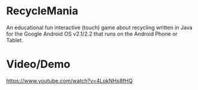 # RecycleMania
An educational fun interactive (touch) game about recycling written in Java for the Google Android OS v2.1/2.2 that runs on the Android Phone or Tablet.

# Video/Demo
https://www.youtube.com/watch?v=4LokNHs8fHQ

